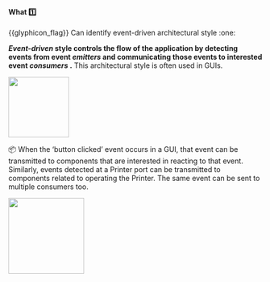 <div id="title">

#### What :one:

</div>
<span id="outcomes">{{glyphicon_flag}} Can identify event-driven architectural style :one:</span>

<div id="body">

**_Event-driven_ style controls the flow of the application by detecting <tooltip content="An event is a notable occurrence that happens inside or outside the software, such as the user clicking a button, a timer running out, minimizing a window, etc.">events</tooltip> from event _emitters_ and communicating those events to interested event _consumers_ .** This architectural style is often used in GUIs.

<img src="{{baseUrl}}/architecture/architecturalStyles/eventDriven/what/images/eventDriven.png" height="120" />
 
<tip-box> 

:package: When the ‘button clicked’ event occurs in a GUI, that event can be transmitted to components that are interested in reacting to that event. Similarly, events detected at a Printer port can be transmitted to components related to operating the Printer. The same event can be sent to multiple consumers too.

<img src="{{baseUrl}}/architecture/architecturalStyles/eventDriven/what/images/eventDrivenExamples.png" height="150" />

</tip-box> 

</div>

<div id="extras">
</div>